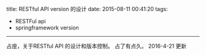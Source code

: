 title: RESTful API version 的设计
date: 2015-08-11 00:41:20
tags: 
- RESTFul api
- springframework version
---

占座，关于RESTful API 的设计和版本控制。
占了有点久。
2016-4-21 更新

